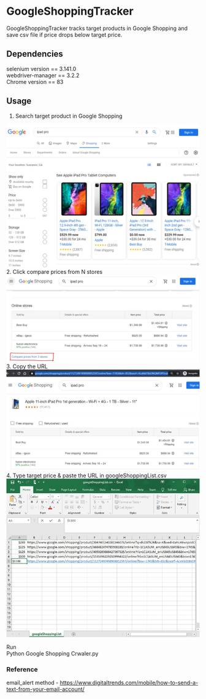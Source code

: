# GoogleShoppingTracker
GoogleShoppingTracker tracks target products in Google Shopping and save csv file if price drops below target price.
    
## Dependencies         
selenium version == 3.141.0     
webdriver-manager == 3.2.2    
Chrome version == 83     
            
## Usage    
1.	Search target product in Google Shopping<br>
<img src="Screenshots/Screenshot1.jpg"  width="600">
2.	Click compare prices from N stores <br>
<img src="Screenshots/Screenshot2.jpg"  width="600">
3.	Copy the URL <br>
<img src="Screenshots/Screenshot3.jpg"  width="600">
4.	Type target price & paste the URL in googleShoppingList.csv <br>
<img src="Screenshots/Screenshot4.jpg"  width="600">

Run <br>
            Python Google Shopping Crwaler.py  <br>
    
### Reference    
email_alert method - https://www.digitaltrends.com/mobile/how-to-send-a-text-from-your-email-account/
